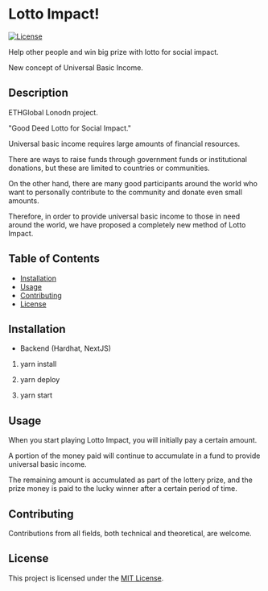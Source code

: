 # Lotto Impact!



[![License](https://img.shields.io/badge/license-MIT-blue.svg)](LICENSE)

Help other people and win big prize with lotto for social impact. 

New concept of Universal Basic Income.


## Description

ETHGlobal Lonodn project.

"Good Deed Lotto for Social Impact."


Universal basic income requires large amounts of financial resources.

There are ways to raise funds through government funds or institutional donations, but these are limited to countries or communities.

On the other hand, there are many good participants around the world who want to personally contribute to the community and donate even small amounts.

Therefore, in order to provide universal basic income to those in need around the world, we have proposed a completely new method of Lotto Impact.


## Table of Contents

- [Installation](#installation)
- [Usage](#usage)
- [Contributing](#contributing)
- [License](#license)

## Installation

- Backend (Hardhat, NextJS)

1. yarn install

2. yarn deploy

3. yarn start


## Usage

When you start playing Lotto Impact, you will initially pay a certain amount.

A portion of the money paid will continue to accumulate in a fund to provide universal basic income.

The remaining amount is accumulated as part of the lottery prize, and the prize money is paid to the lucky winner after a certain period of time.



## Contributing

Contributions from all fields, both technical and theoretical, are welcome.

## License

This project is licensed under the [MIT License](LICENSE).


